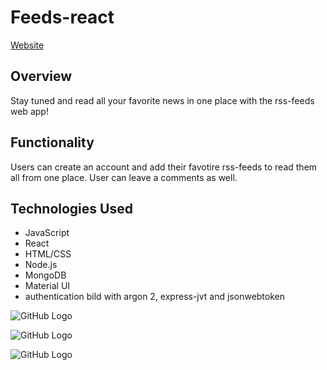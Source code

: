 # Feeds-react

[Website](https://fitme-up.herokuapp.com/)

## Overview
Stay tuned and read all your favorite news in one place with the rss-feeds web app! 

## Functionality

Users can create an account and add their favotire rss-feeds to read them all from one place. User can leave a comments as well.

## Technologies Used
* JavaScript
* React
* HTML/CSS
* Node.js
* MongoDB
* Material UI
* authentication bild with argon 2, express-jvt and jsonwebtoken


![GitHub Logo](https://habrastorage.org/webt/rq/5t/oa/rq5toajaae9mpzii9qvntq4vobg.jpeg)

![GitHub Logo](https://habrastorage.org/webt/y9/xe/aj/y9xeajcu-8q5eofnpgdcsejj2vi.png)

![GitHub Logo](https://habrastorage.org/webt/od/hh/vo/odhhvor1i8yhmo_plowm9knddgm.png)
